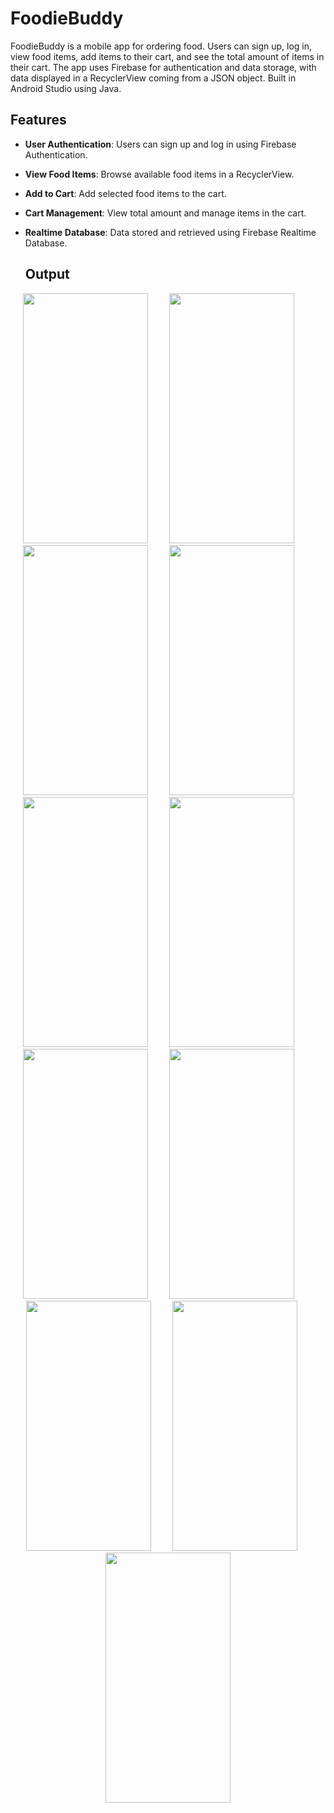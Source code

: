 # FoodieBuddy
FoodieBuddy is a mobile app for ordering food. Users can sign up, log in, view food items, add items to their cart, and see the total amount of items in their cart. The app uses Firebase for authentication and data storage, with data displayed in a RecyclerView coming from a JSON object. Built in Android Studio using Java.

## Features
- **User Authentication**: Users can sign up and log in using Firebase Authentication.
- **View Food Items**: Browse available food items in a RecyclerView.
- **Add to Cart**: Add selected food items to the cart.
- **Cart Management**: View total amount and manage items in the cart.
- **Realtime Database**: Data stored and retrieved using Firebase Realtime Database.

  ## Output

<p align="center">
 
<img src="https://github.com/HirvaPurohit/HirvaPurohit-FoodieBuddy-Food-Ordering-App/assets/131869875/a08684ec-c215-432e-9021-ebeea64eac8c" width="200" height="400"  style="margin-right: 30px;"/>

<img src="https://github.com/HirvaPurohit/HirvaPurohit-FoodieBuddy-Food-Ordering-App/assets/131869875/26d160d1-657c-4e45-b4ec-ab6d0f0d555d" width="200" height="400"  style="margin-right: 30px;"/>

<img src="https://github.com/HirvaPurohit/HirvaPurohit-FoodieBuddy-Food-Ordering-App/assets/131869875/62323a2b-5f7d-485a-97c7-3c72f2eb5376" width="200" height="400"  style="margin-right: 30px;"/>

<img src="https://github.com/HirvaPurohit/HirvaPurohit-FoodieBuddy-Food-Ordering-App/assets/131869875/d07fa552-9df1-406f-bd13-ba18220c22fb" width="200" height="400"  style="margin-right: 30px;"/>

<img src="https://github.com/HirvaPurohit/HirvaPurohit-FoodieBuddy-Food-Ordering-App/assets/131869875/14027403-1236-41dc-9812-677c9837577f" width="200" height="400"  style="margin-right: 30px;"/>

<img src="https://github.com/HirvaPurohit/HirvaPurohit-FoodieBuddy-Food-Ordering-App/assets/131869875/e8fce728-610d-4a7a-b23e-dd55ef5e970b" width="200" height="400"  style="margin-right: 30px;"/>

<img src="https://github.com/HirvaPurohit/HirvaPurohit-FoodieBuddy-Food-Ordering-App/assets/131869875/f63af816-4ad4-4229-a1b4-942bcd5ca326" width="200" height="400"  style="margin-right: 30px;"/>

<img src="https://github.com/HirvaPurohit/HirvaPurohit-FoodieBuddy-Food-Ordering-App/assets/131869875/ad20a87a-eb27-4cf1-93dd-ada5e3b88e0a" width="200" height="400"  style="margin-right: 30px;"/>

<img src="https://github.com/HirvaPurohit/HirvaPurohit-FoodieBuddy-Food-Ordering-App/assets/131869875/0b121ae0-b4d5-4434-9c2d-298b40580c3e" width="200" height="400"  style="margin-right: 30px;"/>

<img src="https://github.com/HirvaPurohit/HirvaPurohit-FoodieBuddy-Food-Ordering-App/assets/131869875/ddc3be1e-46e3-44fe-86aa-74037a417a81" width="200" height="400"  style="margin-right: 20px;"/>

<img src="https://github.com/HirvaPurohit/HirvaPurohit-FoodieBuddy-Food-Ordering-App/assets/131869875/dd220668-7a60-4acf-9cdf-7fe21c22818d" width="200" height="400" />


</p>
